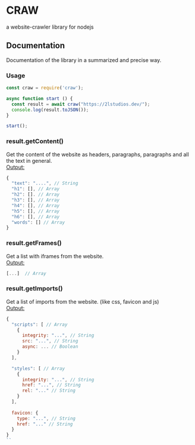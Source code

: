 # CRAW
a website-crawler library for nodejs

## Documentation
Documentation of the library in a summarized and precise way.  

### Usage
```javascript
const craw = require('craw');

async function start () {
  const result = await craw("https://2lstudios.dev/");
  console.log(result.toJSON());
}

start();
```

### result.getContent()
Get the content of the website as headers, paragraphs, paragraphs and all the text in general.  
<ins>Output:</ins>
```javascript
{
  "text": "....", // String
  "h1": [], // Array
  "h2": []. // Array
  "h3": [], // Array
  "h4": [], // Array
  "h5": [], // Array
  "h6": [], // Array
  "words": [] // Array
}
```

### result.getFrames()
Get a list with iframes from the website.  
<ins>Output:</ins>
  ```javascript
  [...]  // Array
```

### result.getImports()
Get a list of imports from the website. (like css, favicon and js)  
<ins>Output:</ins>
```javascript
{
  "scripts": [ // Array
    {
      integrity: "...", // String
      src: "...", // String
      async: ... // Boolean
    }
  ],

  "styles": [ // Array
    {
      integrity: "...", // String
      href: "...", // String
      rel: "..." // String
    }
  ],
  
  favicon: {
    type: "...", // String
    href: "..." // String 
  }
}
``	
